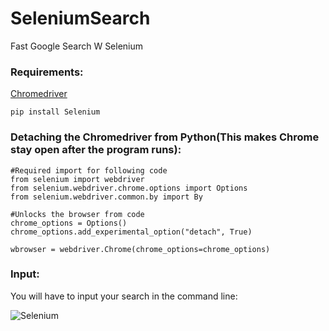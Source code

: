 # SeleniumSearch
Fast Google Search W Selenium

### Requirements:
[Chromedriver](https://chromedriver.chromium.org/downloads)
```
pip install Selenium
```


### Detaching the Chromedriver from Python(This makes Chrome stay open after the program runs): 
```
#Required import for following code
from selenium import webdriver
from selenium.webdriver.chrome.options import Options
from selenium.webdriver.common.by import By

#Unlocks the browser from code
chrome_options = Options()
chrome_options.add_experimental_option("detach", True)

wbrowser = webdriver.Chrome(chrome_options=chrome_options)
```
### Input:

You will have to input your search in the command line:

![Selenium](https://user-images.githubusercontent.com/121186555/210836557-356b771a-e518-400e-999a-32e4d3ac0995.PNG)

